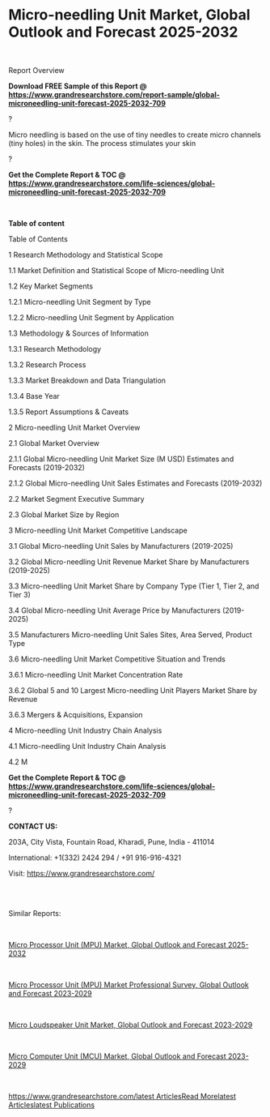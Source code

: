 <h1>Micro-needling Unit Market, Global Outlook and Forecast 2025-2032</h1><br/><p>Report Overview</p>
 
 
 
 <div><b>Download FREE Sample of this Report @ <a href="https://www.grandresearchstore.com/report-sample/global-microneedling-unit-forecast-2025-2032-709">https://www.grandresearchstore.com/report-sample/global-microneedling-unit-forecast-2025-2032-709</a></b></div>
 
 
 
 <p>? </p>
 
 
 
 <p>Micro needling is based on the use of tiny needles to create micro channels (tiny holes) in the skin. The process stimulates your skin</p>
 
 
 
 <p>? </p>
 
 
 
 <div><b>Get the Complete Report & TOC @ <a href="https://www.grandresearchstore.com/life-sciences/global-microneedling-unit-forecast-2025-2032-709">https://www.grandresearchstore.com/life-sciences/global-microneedling-unit-forecast-2025-2032-709</a></b></div>
 
 
 
 <p><br />
 
 <b>Table of content</b></p>
 
 
 
 <p>Table of Contents<br />
 
 1 Research Methodology and Statistical Scope<br />
 
 1.1 Market Definition and Statistical Scope of Micro-needling Unit<br />
 
 1.2 Key Market Segments<br />
 
 1.2.1 Micro-needling Unit Segment by Type<br />
 
 1.2.2 Micro-needling Unit Segment by Application<br />
 
 1.3 Methodology & Sources of Information<br />
 
 1.3.1 Research Methodology<br />
 
 1.3.2 Research Process<br />
 
 1.3.3 Market Breakdown and Data Triangulation<br />
 
 1.3.4 Base Year<br />
 
 1.3.5 Report Assumptions & Caveats<br />
 
 2 Micro-needling Unit Market Overview<br />
 
 2.1 Global Market Overview<br />
 
 2.1.1 Global Micro-needling Unit Market Size (M USD) Estimates and Forecasts (2019-2032)<br />
 
 2.1.2 Global Micro-needling Unit Sales Estimates and Forecasts (2019-2032)<br />
 
 2.2 Market Segment Executive Summary<br />
 
 2.3 Global Market Size by Region<br />
 
 3 Micro-needling Unit Market Competitive Landscape<br />
 
 3.1 Global Micro-needling Unit Sales by Manufacturers (2019-2025)<br />
 
 3.2 Global Micro-needling Unit Revenue Market Share by Manufacturers (2019-2025)<br />
 
 3.3 Micro-needling Unit Market Share by Company Type (Tier 1, Tier 2, and Tier 3)<br />
 
 3.4 Global Micro-needling Unit Average Price by Manufacturers (2019-2025)<br />
 
 3.5 Manufacturers Micro-needling Unit Sales Sites, Area Served, Product Type<br />
 
 3.6 Micro-needling Unit Market Competitive Situation and Trends<br />
 
 3.6.1 Micro-needling Unit Market Concentration Rate<br />
 
 3.6.2 Global 5 and 10 Largest Micro-needling Unit Players Market Share by Revenue<br />
 
 3.6.3 Mergers & Acquisitions, Expansion<br />
 
 4 Micro-needling Unit Industry Chain Analysis<br />
 
 4.1 Micro-needling Unit Industry Chain Analysis<br />
 
 4.2 M</p>
 
 
 
 <div><b>Get the Complete Report & TOC @ <a href="https://www.grandresearchstore.com/life-sciences/global-microneedling-unit-forecast-2025-2032-709">https://www.grandresearchstore.com/life-sciences/global-microneedling-unit-forecast-2025-2032-709</a></b></div>
 
 
 
 <p>? </p>
 
 
 
 <p><b>CONTACT US:</b><br />
 
 203A, City Vista, Fountain Road, Kharadi, Pune, India - 411014<br />
 
 International: +1(332) 2424 294 / +91 916-916-4321<br />
 
 Visit: <a href="https://www.grandresearchstore.com/">https://www.grandresearchstore.com/</a><br />
 
 <br />
 
 <br />
 
 Similar Reports:<br />
 
 <br />
 
 <a href="https://www.grandresearchstore.com/semiconductor-and-electronics/global-micro-processor-unit-forecast-2025-2032-704">Micro Processor Unit (MPU) Market, Global Outlook and Forecast 2025-2032</a><br />
 
 <br />
 
 <a href="https://www.grandresearchstore.com/semiconductor-and-electronics/global-micro-processor-unit-2023-2029-362">Micro Processor Unit (MPU) Market Professional Survey, Global Outlook and Forecast 2023-2029</a><br />
 
 <br />
 
 <a href="https://www.grandresearchstore.com/semiconductor-and-electronics/global-micro-loudspeaker-unit-forecast-2023-2029-401">Micro Loudspeaker Unit Market, Global Outlook and Forecast 2023-2029</a><br />
 
 <br />
 
 <a href="https://www.grandresearchstore.com/semiconductor-and-electronics/global-micro-computer-unit-forecast-2023-2029-526">Micro Computer Unit (MCU) Market, Global Outlook and Forecast 2023-2029</a><br />
 
 <br />
 
 <a href="https://gyeongbokgung.com">https://www.grandresearchstore.com/</a><a href="https://hallyeomaritime.com">latest Articles</a><a href="https://jingwansa.com">Read More</a><a href="https://nguoiviet.jp/">latest Articles</a><a href="https://www.intelmarketresearch.com/">latest Publications</a></p>